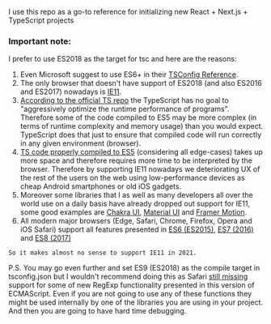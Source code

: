 I use this repo as a go-to reference for initializing new React + Next.js + TypeScript projects

### Important note:

I prefer to use ES2018 as the target for tsc and here are the reasons:

1. Even Microsoft suggest to use ES6+ in their [TSConfig Reference](https://www.typescriptlang.org/tsconfig#target).
2. The only browser that doesn't have support of ES2018 (and also ES2016 and ES2017) nowadays is [IE11](https://caniuse.com/es6).
3. [According to the official TS repo](https://github.com/Microsoft/TypeScript/wiki/TypeScript-Design-Goals#non-goals) the TypeScript has no goal to "aggressively optimize the runtime performance of programs". Therefore some of the code compiled to ES5 may be more complex (in terms of runtime complexity and memory usage) than you would expect. TypeScript does that just to ensure that compiled code will run correctly in any given environment (browser).
4. [TS code properly compiled to ES5](https://www.typescriptlang.org/tsconfig#downlevelIteration) (considering all edge-cases) takes up more space and therefore requires more time to be interpreted by the browser. Therefore by supporting IE11 nowadays we deteriorating UX of the rest of the users on the web using low-performance devices as cheap Android smartphones or old iOS gadgets.
5. Moreover some libraries that I as well as many developers all over the world use on a daily basis have already dropped out support for IE11, some good examples are [Chakra UI](https://github.com/chakra-ui/chakra-ui/pull/2762#issuecomment-753606667), [Material UI](https://mui.com/ru/getting-started/supported-platforms/) and [Framer Motion](https://github.com/framer/motion/issues/364#issuecomment-542254887).
6. All modern major browsers (Edge, Safari, Chrome, Firefox, Opera and iOS Safari) support all features presented in [ES6 (ES2015)](https://caniuse.com/es6), [ES7 (2016)](https://caniuse.com/sr_es7) and [ES8 (2017)](https://caniuse.com/async-functions,object-values,object-entries,mdn-javascript_builtins_object_getownpropertydescriptors,pad-start-end,mdn-javascript_grammar_trailing_commas_trailing_commas_in_functions)

`So it makes almost no sense to support IE11 in 2021.`

P.S.
You may go even further and set ES9 (ES2018) as the compile target in tsconfig.json but I wouldn't recommend doing this as Safari [still missing](https://caniuse.com/?feats=mdn-javascript_builtins_regexp_dotall,mdn-javascript_builtins_regexp_lookbehind_assertion,mdn-javascript_builtins_regexp_named_capture_groups,mdn-javascript_builtins_regexp_property_escapes,mdn-javascript_builtins_symbol_asynciterator,mdn-javascript_functions_method_definitions_async_generator_methods,mdn-javascript_grammar_template_literals_template_literal_revision,mdn-javascript_operators_destructuring_rest_in_objects,mdn-javascript_operators_spread_spread_in_destructuring,promise-finally) support for some of new RegExp functionality presented in this version of ECMAScript. Even if you are not going to use any of these functions they might be used internally by one of the libraries you are using in your project. And then you are going to have hard time debugging.
